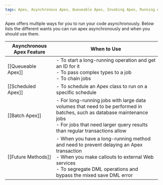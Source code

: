 ```yaml
---
tags: Apex, Asynchronous Apex, Queueable Apex, Invoking Apex, Running Apex, Scheduled Apex, Batch Apex, Future Methods, Batch, Future
---
```


Apex offers multiple ways for you to run your code asynchronously. Below lists the different wants you can run apex asynchronously and when you should use them.

| Asynchronous Apex Feature                                                                                                                                                                                                                                                                                                                                                                    | When to Use                                                                                                                                                                                                      |
| -------------------------------------------------------------------------------------------------------------------------------------------------------------------------------------------------------------------------------------------------------------------------------------------------------------------------------------------------------------------------------------------- | ---------------------------------------------------------------------------------------------------------------------------------------------------------------------------------------------------------------- |
| [[Queueable Apex]] | - To start a long-running operation and get an ID for it<br>- To pass complex types to a job<br>- To chain jobs                                                                                                  |
| [[Scheduled Apex]] | - To schedule an Apex class to run on a specific schedule                                                                                                                                                        |
| [[Batch Apex]]  | - For long-running jobs with large data volumes that need to be performed in batches, such as database maintenance jobs<br>- For jobs that need larger query results than regular transactions allow             |
| [[Future Methods]] | - When you have a long-running method and need to prevent delaying an Apex transaction<br>- When you make callouts to external Web services<br>- To segregate DML operations and bypass the mixed save DML error |

